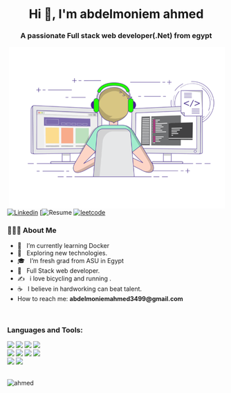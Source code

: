 <h1 align="center">Hi 👋, I'm abdelmoniem ahmed</h1>
<h3 align="center">A passionate Full stack web  developer(.Net) from egypt</h3>
<img align="right" alt="GIF" src="https://raw.githubusercontent.com/devSouvik/devSouvik/master/gif3.gif" width="500"/>

[![Linkedin](https://img.shields.io/badge/-LinkedIn-blue?style=flat&logo=Linkedin&logoColor=white)](https://www.linkedin.com/in/abdelmoniem-ahmed-271b39165/)
[![Resume](https://drive.google.com/file/d/1bLTzD9kLnX1PKkZSUujT0K0703KBTPqi/view?usp=sharing)
[![leetcode](https://img.shields.io/badge/LeetCode-<COLOR>.svg)](https://leetcode.com/abdelmoniemahmed3499/)

<h3> 👨🏻‍💻 About Me </h3>

- 🔭 &nbsp; I’m currently learning Docker
- 🤔 &nbsp; Exploring new technologies.
- 🎓 &nbsp; I’m fresh grad from ASU in Egypt
- 💼 &nbsp; Full Stack web developer.
- ✍️ &nbsp; i love bicycling and running .
- ☕ &nbsp; I believe in hardworking can beat talent. 
- How to reach me: __abdelmoniemahmed3499@gmail.com__
&nbsp;
<br>


### Languages and Tools: 


<p>
  <code><img width="15%" src="https://www.vectorlogo.zone/logos/javascript/javascript-ar21.svg"></code>
  <code><img width="15%" src="https://www.vectorlogo.zone/logos/typescriptlang/typescriptlang-ar21.svg"></code>
  <code><img width="15%" src="https://www.vectorlogo.zone/logos/git-scm/git-scm-ar21.svg"></code>
  <code><img width="15%" src="https://www.vectorlogo.zone/logos/w3_html5/w3_html5-ar21.svg"></code>
  <br/>
  <code><img width="15%" src="https://www.vectorlogo.zone/logos/netlifyapp_watercss/netlifyapp_watercss-ar21.svg"></code>
  <code><img width="15%" src="https://www.vectorlogo.zone/logos/reactjs/reactjs-ar21.svg"></code>
  <code><img width="15%" src="https://www.vectorlogo.zone/logos/getbootstrap/getbootstrap-ar21.svg"></code>
  <code><img width="15%" src="https://www.vectorlogo.zone/logos/sass-lang/sass-lang-ar21.svg"></code>
  <br/>
    <code><img width="15%" src="https://www.vectorlogo.zone/logos/jestjsio/jestjsio-ar21.svg"></code>
     <code><img width="15%" src="https://www.vectorlogo.zone/logos/angular/angular-ar21.svg"></code>

  
  


</p>
<br/>
<img src="https://github-profile-trophy.vercel.app/?username=3bdelmoniemahmed11&row=1&column=6" alt="ahmed"/>
